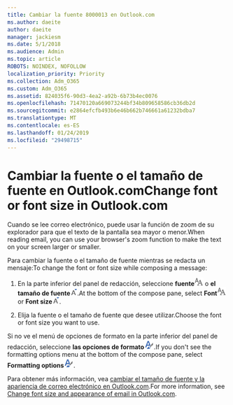 ```yaml
---
title: Cambiar la fuente 8000013 en Outlook.com
ms.author: daeite
author: daeite
manager: jackiesm
ms.date: 5/1/2018
ms.audience: Admin
ms.topic: article
ROBOTS: NOINDEX, NOFOLLOW
localization_priority: Priority
ms.collection: Adm_O365
ms.custom: Adm_O365
ms.assetid: 824035f6-90d3-4ea2-a92b-6b73b4ec0076
ms.openlocfilehash: 71470120a669073244bf34b809658586cb36db2d
ms.sourcegitcommit: e2864efcfb493b6e46b662b746661a61232bdba7
ms.translationtype: MT
ms.contentlocale: es-ES
ms.lasthandoff: 01/24/2019
ms.locfileid: "29498715"
---
```

# <a name="change-font-or-font-size-in-outlookcom"></a><span data-ttu-id="4cc90-102">Cambiar la fuente o el tamaño de fuente en Outlook.com</span><span class="sxs-lookup"><span data-stu-id="4cc90-102">Change font or font size in Outlook.com</span></span>

<span data-ttu-id="4cc90-103">Cuando se lee correo electrónico, puede usar la función de zoom de su explorador para que el texto de la pantalla sea mayor o menor.</span><span class="sxs-lookup"><span data-stu-id="4cc90-103">When reading email, you can use your browser's zoom function to make the text on your screen larger or smaller.</span></span>
  
<span data-ttu-id="4cc90-104">Para cambiar la fuente o el tamaño de fuente mientras se redacta un mensaje:</span><span class="sxs-lookup"><span data-stu-id="4cc90-104">To change the font or font size while composing a message:</span></span>
  
1. <span data-ttu-id="4cc90-105">En la parte inferior del panel de redacción, seleccione **fuente**![fuente](media/6d9372e0-cde5-49fc-a457-aafb62255163.png) o **el tamaño de fuente**![icono de tamaño de la fuente](media/9334f617-9593-4bd0-afb1-c53308ad7591.png).</span><span class="sxs-lookup"><span data-stu-id="4cc90-105">At the bottom of the compose pane, select **Font**![Font](media/6d9372e0-cde5-49fc-a457-aafb62255163.png) or **Font size**![The Font size icon](media/9334f617-9593-4bd0-afb1-c53308ad7591.png).</span></span>
    
2. <span data-ttu-id="4cc90-106">Elija la fuente o el tamaño de fuente que desee utilizar.</span><span class="sxs-lookup"><span data-stu-id="4cc90-106">Choose the font or font size you want to use.</span></span>
    
<span data-ttu-id="4cc90-107">Si no ve el menú de opciones de formato en la parte inferior del panel de redacción, seleccione **las opciones de formato**![el formato de icono de opciones de](media/13103798-e3ea-4069-a7a0-63f8903c8c3a.png).</span><span class="sxs-lookup"><span data-stu-id="4cc90-107">If you don't see the formatting options menu at the bottom of the compose pane, select **Formatting options**![The Formatting options icon](media/13103798-e3ea-4069-a7a0-63f8903c8c3a.png).</span></span>
  
<span data-ttu-id="4cc90-108">Para obtener más información, vea [cambiar el tamaño de fuente y la apariencia de correo electrónico en Outlook.com](https://go.microsoft.com/fwlink/p/?linkid=873130).</span><span class="sxs-lookup"><span data-stu-id="4cc90-108">For more information, see [Change font size and appearance of email in Outlook.com](https://go.microsoft.com/fwlink/p/?linkid=873130).</span></span>
  

